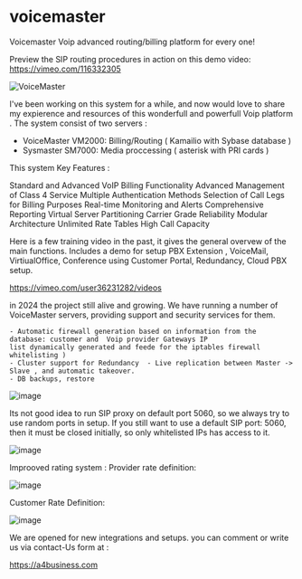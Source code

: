# voicemaster
  Voicemaster Voip advanced routing/billing platform for  every one!
  
Preview the SIP routing procedures in action on this demo video:
  https://vimeo.com/116332305 
  <br>
  
![VoiceMaster](https://github.com/a4business/voicemaster/assets/30354660/1698b792-6744-4344-920f-64263ae2a5ad)


I've been working  on this system for a while,  and now would love to share my expierence and resources of this wonderfull and powerfull Voip platform .
The system consist of two servers  :  

  - VoiceMaster VM2000:   Billing/Routing    ( Kamailio with Sybase database )
  - Sysmaster SM7000:  Media proccessing ( asterisk with PRI cards )

This system Key Features :

  Standard and Advanced VoIP Billing Functionality
  Advanced Management of Class 4 Service
  Multiple Authentication Methods
  Selection of Call Legs for Billing Purposes
  Real-time Monitoring and Alerts
  Comprehensive Reporting
  Virtual Server Partitioning
  Carrier Grade Reliability
  Modular Architecture
  Unlimited Rate Tables
  High Call Capacity

Here is a few training video in the past, it gives the general overvew of the  main functions.
Includes a demo for setup PBX Extension , VoiceMail, VirtiualOffice, Conference using Customer Portal,  Redundancy, Cloud PBX setup. 


https://vimeo.com/user36231282/videos



in 2024 the project still alive and growing.
 We have running a number of VoiceMaster servers,  providing support and security services  for them. 

    - Automatic firewall generation based on information from the database: customer and  Voip provider Gateways IP
    list dynamically generated and feede for the iptables firewall whitelisting )
    - Cluster support for Redundancy  - Live replication between Master -> Slave , and automatic takeover.
    - DB backups, restore 

![image](https://github.com/a4business/voicemaster/assets/30354660/bf3700ce-b9c4-406a-b27b-94cb238c950c)


Its not good idea to run SIP proxy on default port 5060, so we always try to use random ports in setup.
If you still want to use a default  SIP port:  5060, then it must be closed initially, so only  whitelisted IPs  has access to it.


![image](https://github.com/a4business/voicemaster/assets/30354660/0a8a916f-c51d-492c-a279-01215fbacb7a)

Improoved rating system   :
Provider rate definition:

![image](https://github.com/a4business/voicemaster/assets/30354660/01021aed-930c-4b28-9f2c-e19e5ab5749b)

Customer Rate Definition:

![image](https://github.com/a4business/voicemaster/assets/30354660/2f27e339-02c5-4edd-be61-5d8c7dc9d29b)


  We are opened for new integrations and setups. 
  you can comment or write us via contact-Us form at :
  
   https://a4business.com




    
